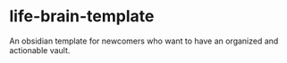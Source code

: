 # life-brain-template
An obsidian template for newcomers who want to have an organized and actionable vault. 
